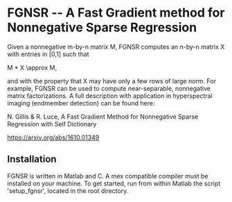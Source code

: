 FGNSR -- A Fast Gradient method for Nonnegative Sparse Regression
=================================================================

Given a nonnegative m-by-n matrix M, FGNSR computes an n-by-n matrix X
with entries in [0,1] such that

  M * X \approx M,

and with the property that X may have only a few rows of large norm.  For
example, FGNSR can be used to compute near-separable, nonnegative matrix
factorizations.  A full description with application in hyperspectral imaging
(endmember detection) can be found here:

N. Gillis & R. Luce, A Fast Gradient Method for Nonnegative Sparse Regression
with Self Dictionary

https://arxiv.org/abs/1610.01349


Installation
------------

FGNSR is written in Matlab and C.  A mex compatible compiler must be installed
on your machine.  To get started, run from within Matlab the script
'setup_fgnsr', located in the root directory.
